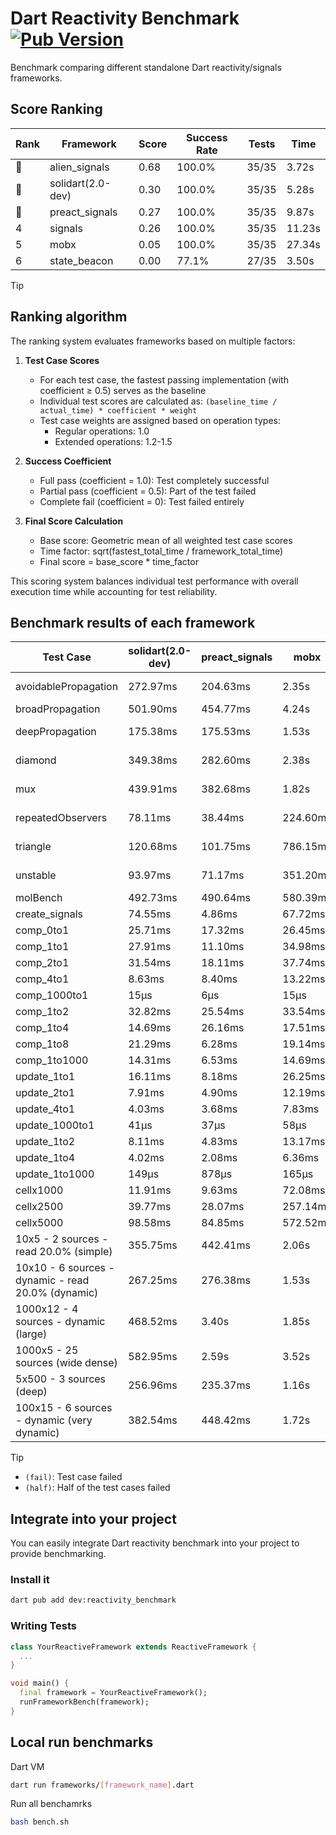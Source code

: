 # Dart Reactivity Benchmark [![Pub Version](https://img.shields.io/pub/v/reactivity_benchmark)](https://pub.dev/packages/reactivity_benchmark)

Benchmark comparing different standalone Dart reactivity/signals frameworks.

## Score Ranking

<!-- ranking start -->
| Rank | Framework | Score | Success Rate | Tests | Time |
|------|-----------|-------|--------------|-------|------|
| 🥇 | alien_signals | 0.68 | 100.0% | 35/35 | 3.72s |
| 🥈 | solidart(2.0-dev) | 0.30 | 100.0% | 35/35 | 5.28s |
| 🥉 | preact_signals | 0.27 | 100.0% | 35/35 | 9.87s |
| 4 | signals | 0.26 | 100.0% | 35/35 | 11.23s |
| 5 | mobx | 0.05 | 100.0% | 35/35 | 27.34s |
| 6 | state_beacon | 0.00 | 77.1% | 27/35 | 3.50s |

<!-- ranking end -->

> [!TIP]
> ## Ranking algorithm
>
> The ranking system evaluates frameworks based on multiple factors:
>
> 1. **Test Case Scores**
>    - For each test case, the fastest passing implementation (with coefficient ≥ 0.5) serves as the baseline
>    - Individual test scores are calculated as: `(baseline_time / actual_time) * coefficient * weight`
>    - Test case weights are assigned based on operation types:
>      - Regular operations: 1.0
>      - Extended operations: 1.2-1.5
>
> 2. **Success Coefficient**
>    - Full pass (coefficient = 1.0): Test completely successful
>    - Partial pass (coefficient = 0.5): Part of the test failed
>    - Complete fail (coefficient = 0): Test failed entirely
>
> 3. **Final Score Calculation**
>    - Base score: Geometric mean of all weighted test case scores
>    - Time factor: sqrt(fastest_total_time / framework_total_time)
>    - Final score = base_score * time_factor
>
> This scoring system balances individual test performance with overall execution time while accounting for test reliability.

## Benchmark results of each framework

<!-- test-case start -->
| Test Case | solidart(2.0-dev) | preact_signals | mobx | alien_signals | signals | state_beacon |
|---|---|---|---|---|---|---|
| avoidablePropagation | 272.97ms | 204.63ms | 2.35s | 187.09ms | 209.84ms | 155.09ms (fail) |
| broadPropagation | 501.90ms | 454.77ms | 4.24s | 354.33ms | 460.65ms | 5.95ms (fail) |
| deepPropagation | 175.38ms | 175.53ms | 1.53s | 121.67ms | 174.50ms | 143.31ms (fail) |
| diamond | 349.38ms | 282.60ms | 2.38s | 240.67ms | 284.02ms | 191.75ms (fail) |
| mux | 439.91ms | 382.68ms | 1.82s | 374.44ms | 409.70ms | 191.91ms (fail) |
| repeatedObservers | 78.11ms | 38.44ms | 224.60ms | 44.98ms | 47.73ms | 52.23ms (fail) |
| triangle | 120.68ms | 101.75ms | 786.15ms | 87.01ms | 104.43ms | 81.26ms (fail) |
| unstable | 93.97ms | 71.17ms | 351.20ms | 60.71ms | 72.62ms | 335.39ms (fail) |
| molBench | 492.73ms | 490.64ms | 580.39ms | 484.64ms | 486.05ms | 1.24ms |
| create_signals | 74.55ms | 4.86ms | 67.72ms | 26.52ms | 24.91ms | 68.12ms |
| comp_0to1 | 25.71ms | 17.32ms | 26.45ms | 6.93ms | 11.83ms | 62.64ms |
| comp_1to1 | 27.91ms | 11.10ms | 34.98ms | 4.21ms | 28.88ms | 59.77ms |
| comp_2to1 | 31.54ms | 18.11ms | 37.74ms | 2.27ms | 21.36ms | 40.75ms |
| comp_4to1 | 8.63ms | 8.40ms | 13.22ms | 8.78ms | 5.92ms | 17.99ms |
| comp_1000to1 | 15μs | 6μs | 15μs | 6μs | 5μs | 48μs |
| comp_1to2 | 32.82ms | 25.54ms | 33.54ms | 14.99ms | 14.17ms | 50.34ms |
| comp_1to4 | 14.69ms | 26.16ms | 17.51ms | 11.57ms | 24.73ms | 49.48ms |
| comp_1to8 | 21.29ms | 6.28ms | 19.14ms | 5.61ms | 6.47ms | 48.62ms |
| comp_1to1000 | 14.31ms | 6.53ms | 14.69ms | 3.64ms | 5.67ms | 44.09ms |
| update_1to1 | 16.11ms | 8.18ms | 26.25ms | 11.22ms | 9.20ms | 5.73ms |
| update_2to1 | 7.91ms | 4.90ms | 12.19ms | 5.10ms | 4.57ms | 2.87ms |
| update_4to1 | 4.03ms | 3.68ms | 7.83ms | 2.77ms | 2.29ms | 1.46ms |
| update_1000to1 | 41μs | 37μs | 58μs | 22μs | 23μs | 15μs |
| update_1to2 | 8.11ms | 4.83ms | 13.17ms | 5.51ms | 4.85ms | 2.94ms |
| update_1to4 | 4.02ms | 2.08ms | 6.36ms | 2.47ms | 2.35ms | 1.46ms |
| update_1to1000 | 149μs | 878μs | 165μs | 53μs | 81μs | 435μs |
| cellx1000 | 11.91ms | 9.63ms | 72.08ms | 7.52ms | 9.81ms | 5.39ms |
| cellx2500 | 39.77ms | 28.07ms | 257.14ms | 21.56ms | 26.91ms | 22.96ms |
| cellx5000 | 98.58ms | 84.85ms | 572.52ms | 52.60ms | 67.28ms | 65.86ms |
| 10x5 - 2 sources - read 20.0% (simple) | 355.75ms | 442.41ms | 2.06s | 237.18ms | 503.76ms | 255.90ms |
| 10x10 - 6 sources - dynamic - read 20.0% (dynamic) | 267.25ms | 276.38ms | 1.53s | 175.33ms | 283.82ms | 201.38ms |
| 1000x12 - 4 sources - dynamic (large) | 468.52ms | 3.40s | 1.85s | 286.53ms | 3.97s | 351.18ms |
| 1000x5 - 25 sources (wide dense) | 582.95ms | 2.59s | 3.52s | 410.10ms | 3.25s | 507.59ms |
| 5x500 - 3 sources (deep) | 256.96ms | 235.37ms | 1.16s | 188.75ms | 227.28ms | 204.80ms |
| 100x15 - 6 sources - dynamic (very dynamic) | 382.54ms | 448.42ms | 1.72s | 271.83ms | 477.47ms | 268.79ms |

<!-- test-case end -->

> [!TIP]
> - `(fail)`: Test case failed
> - `(half)`: Half of the test cases failed

## Integrate into your project

You can easily integrate Dart reactivity benchmark into your project to provide benchmarking.

### Install it

```bash
dart pub add dev:reactivity_benchmark
```

### Writing Tests

```dart
class YourReactiveFramework extends ReactiveFramework {
  ...
}

void main() {
  final framework = YourReactiveFramework();
  runFrameworkBench(framework);
}
```

## Local run benchmarks

Dart VM
```bash
dart run frameworks/[framework_name].dart
```

Run all benchamrks
```bash
bash bench.sh
```
